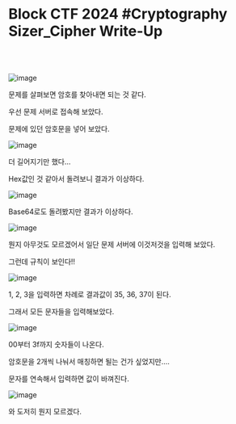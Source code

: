 <!DOCTYPE html>
<html>
<head>
        <link rel="stylesheet" type="text/css" href="sytle.css">
</head>
<body>
        <h1>Block CTF 2024 #Cryptography Sizer_Cipher Write-Up</h1>
</body>
<br>
<br>
</html>

![image](https://github.com/user-attachments/assets/4ccb3931-84ba-453a-9ce5-e537b0d4aca8)

문제를 살펴보면 암호를 찾아내면 되는 것 같다.

우선 문제 서버로 접속해 보았다.

문제에 있던 암호문을 넣어 보았다.

![image](https://github.com/user-attachments/assets/ba422c47-c8db-4481-ac6c-9b8429b7df0e)

더 길어지기만 했다...

Hex값인 것 같아서 돌려보니 결과가 이상하다.

![image](https://github.com/user-attachments/assets/876f9fe3-d2bd-466f-bc44-c79cdc5969c1)

Base64로도 돌려봤지만 결과가 이상하다.

![image](https://github.com/user-attachments/assets/6f79decf-f754-4d81-8a8c-11fb246c4b78)

뭔지 아무것도 모르겠어서 일단 문제 서버에 이것저것을 입력해 보았다. 

그런데 규칙이 보인다!!

![image](https://github.com/user-attachments/assets/42e70a25-a4f7-423f-9cf7-f1c015ed0f78)

1, 2, 3을 입력하면 차례로 결과값이 35, 36, 37이 된다.

그래서 모든 문자들을 입력해보았다.

![image](https://github.com/user-attachments/assets/73d0cd76-5c12-4444-8b23-7d02eb928ba8)

00부터 3f까지 숫자들이 나온다.

암호문을 2개씩 나눠서 매칭하면 될는 건가 싶었지만....

문자를 연속해서 입력하면 값이 바껴진다.

![image](https://github.com/user-attachments/assets/900f74da-4c76-400c-b080-1aaea902896b)

와 도저히 뭔지 모르겠다. 

